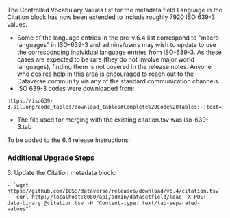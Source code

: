 The Controlled Vocabulary Values list for the metadata field Language in the Citation block has now been extended to include roughly 7920 ISO 639-3 values.
- Some of the language entries in the pre-v.6.4 list correspond to "macro languages" in ISO-639-3 and admins/users may wish to update to use the corresponding individual language entries from ISO-639-3. As these cases are expected to be rare (they do not involve major world languages), finding them is not covered in the release notes. Anyone who desires help in this area is encouraged to reach out to the Dataverse community via any of the standard communication channels.
- ISO 639-3 codes were downloaded from:
```
https://iso639-3.sil.org/code_tables/download_tables#Complete%20Code%20Tables:~:text=iso%2D639%2D3_Code_Tables_20240415.zip
```
- The file used for merging with the existing citation.tsv was iso-639-3.tab

To be added to the 6.4 release instructions:

### Additional Upgrade Steps
6\. Update the Citation metadata block:

```
- `wget https://github.com/IQSS/dataverse/releases/download/v6.4/citation.tsv`
- `curl http://localhost:8080/api/admin/datasetfield/load -X POST --data-binary @citation.tsv -H "Content-type: text/tab-separated-values"`
```
